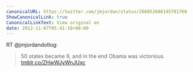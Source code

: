 ```yaml
---
canonicalURL: https://twitter.com/jmjordan/status/266052686145781760
ShowCanonicalLink: true
CanonicalLinkText: View original on
date: 2012-11-07T05:41:18+00:00
---
```

RT @jmjordandotlog:
> 50 states became 9, and in the end Obama was victorious. [tmblr.co/ZHwWJyWnJUxc](http://tmblr.co/ZHwWJyWnJUxc)